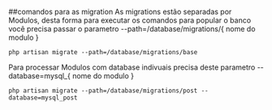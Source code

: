 ##comandos para as migration
As migrations estão separadas por Modulos, desta forma para executar os comandos para popular o banco você precisa passar o parametro --path=/database/migrations/{ nome do modulo }
```
php artisan migrate --path=/database/migrations/base
```
Para processar Modulos com database indivuais precisa deste parametro --database=mysql_{ nome do modulo }
```
php artisan migrate --path=/database/migrations/post --database=mysql_post
```